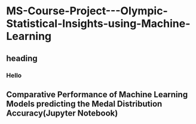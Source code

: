 # MS-Course-Project---Olympic-Statistical-Insights-using-Machine-Learning

## heading
### Hello

## Comparative Performance of Machine Learning Models predicting the Medal Distribution Accuracy(Jupyter Notebook)

###
